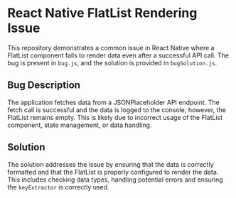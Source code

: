 # React Native FlatList Rendering Issue

This repository demonstrates a common issue in React Native where a FlatList component fails to render data even after a successful API call. The bug is present in `bug.js`, and the solution is provided in `bugSolution.js`.

## Bug Description

The application fetches data from a JSONPlaceholder API endpoint.  The fetch call is successful and the data is logged to the console, however, the FlatList remains empty.  This is likely due to incorrect usage of the FlatList component, state management, or data handling.

## Solution

The solution addresses the issue by ensuring that the data is correctly formatted and that the FlatList is properly configured to render the data.  This includes checking data types, handling potential errors and ensuring the `keyExtractor` is correctly used.